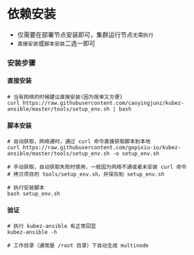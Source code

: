 # 依赖安装

- 仅需要在部署节点安装即可，集群运行节点`无需执行`
- `直接安装`或`脚本安装`二选一即可

### 安装步骤

#### 直接安装
   ```shell
   # 当有网络的时候建议直接安装(因为简单又方便)
   curl https://raw.githubusercontent.com/caoyingjunz/kubez-ansible/master/tools/setup_env.sh | bash
   ```
#### 脚本安装
   ```shell
   # 自动获取，网络通时，通过 curl 命令直接获取脚本到本地
   curl https://raw.githubusercontent.com/gopixiu-io/kubez-ansible/master/tools/setup_env.sh -o setup_env.sh

   # 手动获取，自动获取失败时使用，一般因为网络不通或者未安装 curl 命令
   # 拷贝项目的 tools/setup_env.sh，并保存到 setup_env.sh
   
   # 执行安装脚本
   bash setup_env.sh
   ```

#### 验证
   ```shell
   # 执行 kubez-ansible 有正常回显
   kubez-ansible -h

   # 工作目录（通常是 /root 目录）下自动生成 multinode
   ```
